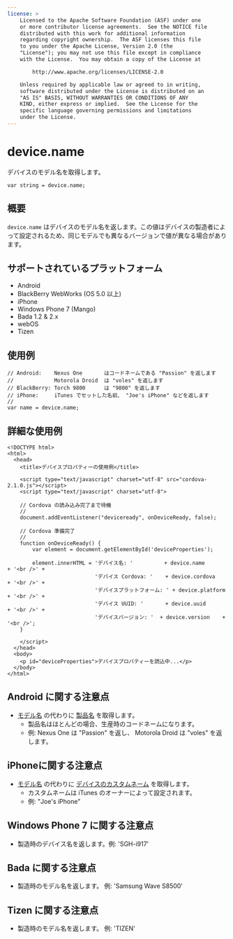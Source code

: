 ```yaml
---
license: >
    Licensed to the Apache Software Foundation (ASF) under one
    or more contributor license agreements.  See the NOTICE file
    distributed with this work for additional information
    regarding copyright ownership.  The ASF licenses this file
    to you under the Apache License, Version 2.0 (the
    "License"); you may not use this file except in compliance
    with the License.  You may obtain a copy of the License at

        http://www.apache.org/licenses/LICENSE-2.0

    Unless required by applicable law or agreed to in writing,
    software distributed under the License is distributed on an
    "AS IS" BASIS, WITHOUT WARRANTIES OR CONDITIONS OF ANY
    KIND, either express or implied.  See the License for the
    specific language governing permissions and limitations
    under the License.
---
```


device.name
===========

デバイスのモデル名を取得します。

    var string = device.name;

概要
-----------

`device.name` はデバイスのモデル名を返します。この値はデバイスの製造者によって設定されるため、同じモデルでも異なるバージョンで値が異なる場合があります。

サポートされているプラットフォーム
-------------------

- Android
- BlackBerry WebWorks (OS 5.0 以上)
- iPhone
- Windows Phone 7 (Mango)
- Bada 1.2 & 2.x
- webOS
- Tizen

使用例
-------------

    // Android:    Nexus One       はコードネームである "Passion" を返します
    //             Motorola Droid  は "voles" を返します
    // BlackBerry: Torch 9800      は "9800" を返します
    // iPhone:     iTunes でセットした名前、 "Joe's iPhone" などを返します
    //
    var name = device.name;

詳細な使用例
------------

    <!DOCTYPE html>
    <html>
      <head>
        <title>デバイスプロパティーの使用例</title>

        <script type="text/javascript" charset="utf-8" src="cordova-2.1.0.js"></script>
        <script type="text/javascript" charset="utf-8">

        // Cordova の読み込み完了まで待機
        //
        document.addEventListener("deviceready", onDeviceReady, false);

        // Cordova 準備完了
        //
        function onDeviceReady() {
            var element = document.getElementById('deviceProperties');

            element.innerHTML = 'デバイス名: '          + device.name       + '<br />' +
                                'デバイス Cordova: '    + device.cordova    + '<br />' +
                                'デバイスプラットフォーム: ' + device.platform + '<br />' +
                                'デバイス UUID: '       + device.uuid       + '<br />' +
                                'デバイスバージョン: '  + device.version    + '<br />';
        }

        </script>
      </head>
      <body>
        <p id="deviceProperties">デバイスプロパティーを読込中...</p>
      </body>
    </html>


Android に関する注意点
--------------

- [モデル名](http://developer.android.com/reference/android/os/Build.html#MODEL) の代わりに [製品名](http://developer.android.com/reference/android/os/Build.html#PRODUCT) を取得します。
    - 製品名はほとんどの場合、生産時のコードネームになります。
    - 例: Nexus One は "Passion" を返し、 Motorola Droid は "voles" を返します。

iPhoneに関する注意点
-------------

- [モデル名](http://developer.apple.com/iphone/library/documentation/uikit/reference/UIDevice_Class/Reference/UIDevice.html#//apple_ref/doc/uid/TP40006902-CH3-SW1) の代わりに [デバイスのカスタムネーム](http://developer.apple.com/iphone/library/documentation/uikit/reference/UIDevice_Class/Reference/UIDevice.html#//apple_ref/doc/uid/TP40006902-CH3-SW13) を取得します。
    - カスタムネームは iTunes のオーナーによって設定されます。
    - 例: "Joe's iPhone"

Windows Phone 7 に関する注意点
-------------

- 製造時のデバイス名を返します。例: 'SGH-i917'

Bada に関する注意点
-----------
- 製造時のモデル名を返します。 例: 'Samsung Wave S8500'

Tizen に関する注意点
-----------
- 製造時のモデル名を返します。 例: 'TIZEN'
